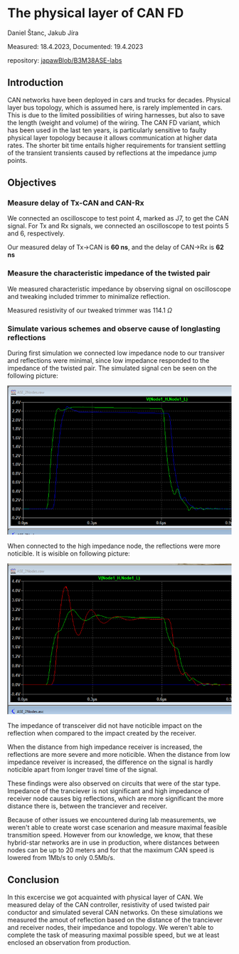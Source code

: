 # The physical layer of CAN FD

Daniel Štanc, Jakub Jíra

Measured: 18.4.2023, Documented: 19.4.2023

repository: [japawBlob/B3M38ASE-labs](https://github.com/japawBlob/B3M38ASE-labs)

## Introduction

CAN networks have been deployed in cars and trucks for decades. Physical layer bus topology, which is assumed here, is rarely implemented in cars. This is due to the limited possibilities of wiring harnesses, but also to save the length (weight and volume) of the wiring. The CAN FD variant, which has been used in the last ten years, is particularly sensitive to faulty physical layer topology because it allows communication at higher data rates. The shorter bit time entails higher requirements for transient settling of the transient transients caused by reflections at the impedance jump points.

## Objectives

### Measure delay of Tx-CAN and CAN-Rx

We connected an oscilloscope to test point 4, marked as J7, to get the CAN signal. For Tx and Rx signals, we connected an oscilloscope to test points 5 and 6, respectively.

Our measured delay of Tx->CAN is **60 ns**, and the delay of CAN->Rx is **62 ns**

### Measure the characteristic impedance of the twisted pair

We measured characteristic impedance by observing signal on oscilloscope and tweaking included trimmer to minimalize reflection. 

Measured resistivity of our tweaked trimmer was 114.1 $\Omega$

### Simulate various schemes and observe cause of longlasting reflections

During first simulation we connected low impedance node to our transiver and reflections were minimal, since low impedance responded to the impedance of the twisted pair. The simulated signal cen be seen on the following picture:

![Low_impedance](/img/low_impedance.png)

When connected to the high impedance node, the reflections were more noticible. It is wisible on following picture:

![High_impedance](/img/high_impedance.png)

The impedance of transceiver did not have noticible impact on the reflection when compared to the impact created by the receiver. 

When the distance from high impedance receiver is increased, the reflections are more severe and more noticible. When the distance from low impedance reveiver is increased, the difference on the signal is hardly noticible apart from longer travel time of the signal. 

These findings were also observed on circuits that were of the star type. Impedance of the tranciever is not significant and high impedance of receiver node causes big reflections, which are more significant the more distance there is, between the tranciever and receiver. 

Because of other issues we encountered during lab measurements, we weren't able to create worst case scenarion and measure maximal feasible transmition speed. However from our knowledge, we know, that these hybrid-star networks are in use in production, where distances between nodes can be up to 20 meters and for that the maximum CAN speed is lowered from 1Mb/s to only 0.5Mb/s. 

## Conclusion

In this excercise we got acquainted with physical layer of CAN. We measured delay of the CAN controller, resistivity of used twisted pair conductor and simulated several CAN networks. On these simulations we measured the amout of reflection based on the distance of the tranciever and receiver nodes, their impedance and topology. We weren't able to complete the task of measuring maximal possible speed, but we at least enclosed an observation from production.